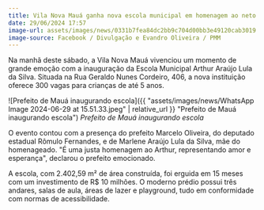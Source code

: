 ```yaml
---
title: Vila Nova Mauá ganha nova escola municipal em homenagem ao neto do presidente Lula
date: 29/06/2024 17:57
image-url: assets/images/news/0331b7fea84dc2bb9c704d00bb3e49120cab3019.jpg
image-source: Facebook / Divulgação e Evandro Oliveira / PMM
---
```


Na manhã deste sábado, a Vila Nova Mauá vivenciou um momento de grande emoção com a inauguração da Escola Municipal Arthur Araújo Lula da Silva. Situada na Rua Geraldo Nunes Cordeiro, 406, a nova instituição oferece 300 vagas para crianças de até 5 anos.

![Prefeito de Mauá inaugurando escola]({{ "assets/images/news/WhatsApp Image 2024-06-29 at 15.51.33.jpeg" | relative_url }} "Prefeito de Mauá inaugurando escola")
*Prefeito de Mauá inaugurando escola*

O evento contou com a presença do prefeito Marcelo Oliveira, do deputado estadual Rômulo Fernandes, e de Marlene Araújo Lula da Silva, mãe do homenageado. "É uma justa homenagem ao Arthur, representando amor e esperança", declarou o prefeito emocionado.

A escola, com 2.402,59 m² de área construída, foi erguida em 15 meses com um investimento de R$ 10 milhões. O moderno prédio possui três andares, salas de aula, áreas de lazer e playground, tudo em conformidade com normas de acessibilidade.